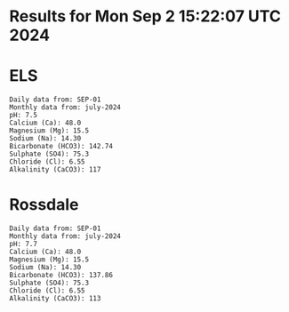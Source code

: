 # Results for Mon Sep  2 15:22:07 UTC 2024
# ELS
```
Daily data from: SEP-01
Monthly data from: july-2024
pH: 7.5
Calcium (Ca): 48.0
Magnesium (Mg): 15.5
Sodium (Na): 14.30
Bicarbonate (HCO3): 142.74
Sulphate (SO4): 75.3
Chloride (Cl): 6.55
Alkalinity (CaCO3): 117
```
# Rossdale
```
Daily data from: SEP-01
Monthly data from: july-2024
pH: 7.7
Calcium (Ca): 48.0
Magnesium (Mg): 15.5
Sodium (Na): 14.30
Bicarbonate (HCO3): 137.86
Sulphate (SO4): 75.3
Chloride (Cl): 6.55
Alkalinity (CaCO3): 113
```
